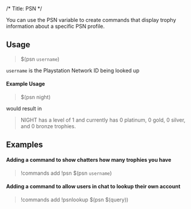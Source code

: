 /*
Title: PSN
*/

You can use the PSN variable to create commands that display trophy information about a specific PSN profile.

## Usage

> $(psn `username`)

`username` is the Playstation Network ID being looked up

#### Example Usage

> $(psn night)

would result in

> NIGHT has a level of 1 and currently has 0 platinum, 0 gold, 0 silver, and 0 bronze trophies.

## Examples

#### Adding a command to show chatters how many trophies you have

> !commands add !psn $(psn `username`)

#### Adding a command to allow users in chat to lookup their own account

> !commands add !psnlookup $(psn $(query))